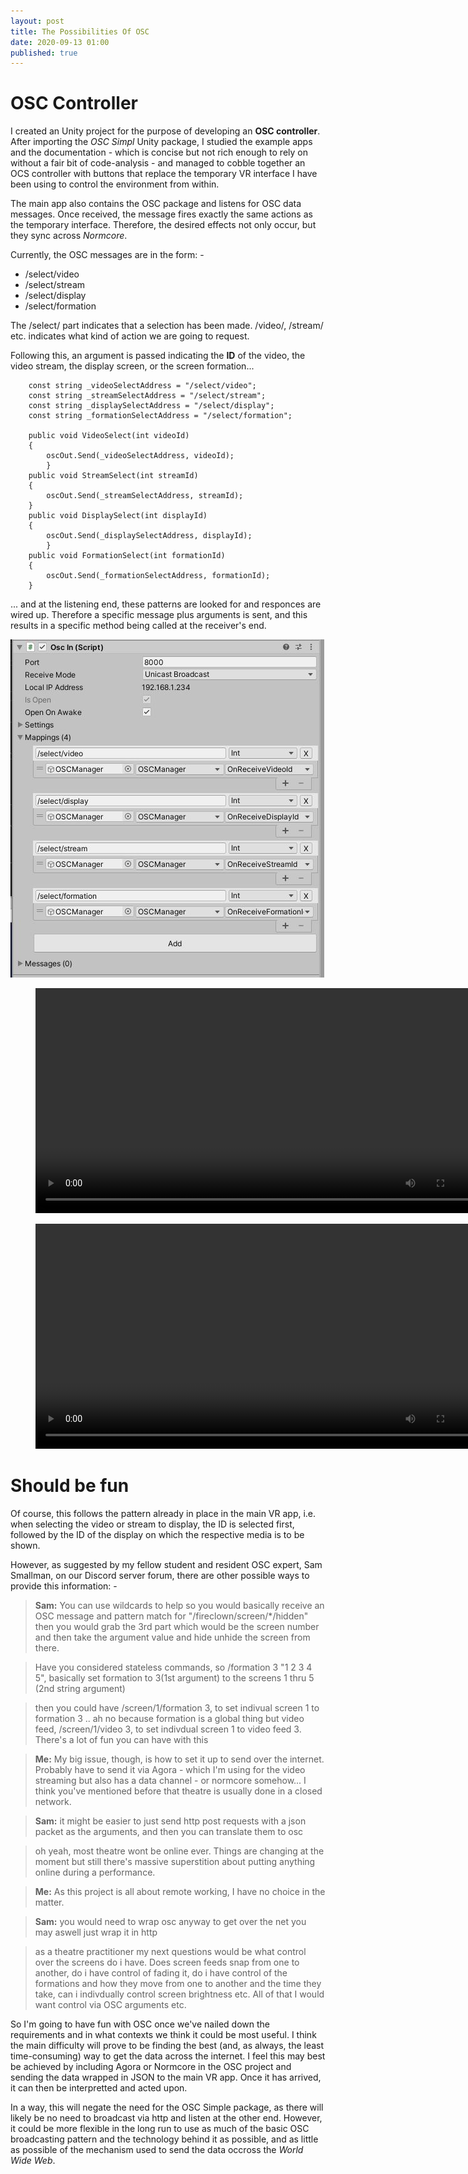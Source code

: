 ```yaml
---
layout: post
title: The Possibilities Of OSC
date: 2020-09-13 01:00
published: true
---
```


# OSC Controller

I created an Unity project for the purpose of developing an **OSC controller**. After importing the _OSC Simpl_ Unity package, I studied the example apps and the documentation - which is concise but not rich enough to rely on without a fair bit of code-analysis - and managed to cobble together an OCS controller with buttons that replace the temporary VR interface I have been using to control the environment from within.

The main app also contains the OSC package and listens for OSC data messages. Once received, the message fires exactly the same actions as the temporary interface. Therefore, the desired effects not only occur, but they sync across _Normcore_.

Currently, the OSC messages are in the form: -

* /select/video
* /select/stream
* /select/display
* /select/formation

The /select/ part indicates that a selection has been made.
/video/, /stream/ etc. indicates what kind of action we are going to request.

Following this, an argument is passed indicating the **ID** of the video, the video stream, the display screen, or the screen formation...

        const string _videoSelectAddress = "/select/video";
        const string _streamSelectAddress = "/select/stream";
        const string _displaySelectAddress = "/select/display";
        const string _formationSelectAddress = "/select/formation";

        public void VideoSelect(int videoId)
        {
            oscOut.Send(_videoSelectAddress, videoId);
		    }
        public void StreamSelect(int streamId)
        {
            oscOut.Send(_streamSelectAddress, streamId);
        }
		public void DisplaySelect(int displayId)
        {
            oscOut.Send(_displaySelectAddress, displayId);
		    }
        public void FormationSelect(int formationId)
        {
            oscOut.Send(_formationSelectAddress, formationId);
        }

... and at the listening end, these patterns are looked for and responces are wired up. Therefore a specific message plus arguments is sent, and this results in a specific method being called at the receiver's end.

![OSC Interface](\images\GAM750\osc-interface-1.JPG)

<figure class="video_container">
  <video style="width:720px;" autoplay loop>
    <source src="\media\osc-unity-demo-1.mp4" type="video/mp4">
    Woops! Your browser does not support the HTML5 video tag.
  </video>
</figure>

<figure class="video_container">
  <video style="width:720px;" autoplay loop>
    <source src="\media\osc-demo-1.mp4" type="video/mp4">
    Woops! Your browser does not support the HTML5 video tag.
  </video>
</figure>


# Should be fun

Of course, this follows the pattern already in place in the main VR app, i.e. when selecting the video or stream to display, the ID is selected first, followed by the ID of the display on which the respective media is to be shown. 

However, as suggested by my fellow student and resident OSC expert, Sam Smallman, on our Discord server forum, there are other possible ways to provide this information: -

> **Sam:** You can use wildcards to help so you would basically receive an OSC message and pattern match for "/fireclown/screen/*/hidden" then you would grab the 3rd part which would be the screen number and then take the argument value and hide unhide the screen from there.

> Have you considered stateless commands, so /formation 3 "1 2 3 4 5", basically set formation to 3(1st argument) to the screens 1 thru 5 (2nd string argument)

> then you could have /screen/1/formation 3, to set indivual screen 1 to formation 3
.. ah no because formation is a global thing but video feed, /screen/1/video 3, to set indivdual screen 1 to video feed 3. There's a lot of fun you can have with this

> **Me:** My big issue, though, is how to set it up to send over the internet. Probably have to send it via Agora - which I'm using for the video streaming but also has a data channel - or normcore somehow... I think you've mentioned before that theatre is usually done in a closed network.

> **Sam:** it might be easier to just send http post requests with a json packet as the arguments, and then you can translate them to osc

> oh yeah, most theatre wont be online ever. Things are changing at the moment but still there's massive superstition about putting anything online during a performance.

> **Me:** As this project is all about remote working, I have no choice in the matter.

> **Sam:** you would need to wrap osc anyway to get over the net you may aswell just wrap it in http

> as a theatre practitioner my next questions would be what control over the screens do i have. Does screen feeds snap from one to another, do i have control of fading it,  do i have control of the formations and how they move from one to another and the time they take, can i indivdually control screen brightness etc. All of that I would want control via OSC arguments etc.


So I'm going to have fun with OSC once we've nailed down the requirements and in what contexts we think it could be most useful. I think the main difficulty will prove to be finding the best (and, as always, the least time-consuming) way to get the data across the internet. I feel this may best be achieved by including Agora or Normcore in the OSC project and sending the data wrapped in JSON to the main VR app. Once it has arrived, it can then be interpretted and acted upon. 

In a way, this will negate the need for the OSC Simple package, as there will likely be no need to broadcast via http and listen at the other end. However, it could be more flexible in the long run to use as much of the basic OSC broadcasting pattern and the technology behind it as possible, and as little as possible of the mechanism used to send the data occross the _World Wide Web_.

